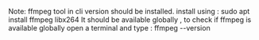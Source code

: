 Note:
	 ffmpeg tool in cli version should be installed.
	 install using : sudo apt install ffmpeg libx264
         It should be available globally ,
         to check if ffmpeg is available globally
	 open a terminal and type : ffmpeg --version


